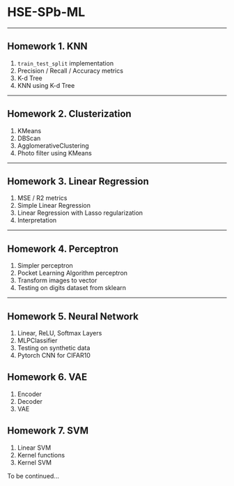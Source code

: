 # HSE-SPb-ML

---

## Homework 1. KNN
1. `train_test_split` implementation
2. Precision / Recall / Accuracy metrics
3. K-d Tree
4. KNN using K-d Tree

---

## Homework 2. Clusterization
1. KMeans
2. DBScan
3. AgglomerativeClustering
4. Photo filter using KMeans

---

## Homework 3. Linear Regression
1) MSE / R2 metrics
2) Simple Linear Regression
3) Linear Regression with Lasso regularization
4) Interpretation
---

## Homework 4. Perceptron
1) Simpler perceptron
2) Pocket Learning Algorithm perceptron
3) Transform images to vector
4) Testing on digits dataset from sklearn
---

## Homework 5. Neural Network
1) Linear, ReLU, Softmax Layers
2) MLPClassifier
3) Testing on synthetic data
4) Pytorch CNN for CIFAR10

## Homework 6. VAE
1) Encoder
2) Decoder
3) VAE

## Homework 7. SVM
1) Linear SVM
2) Kernel functions
3) Kernel SVM

To be continued...
